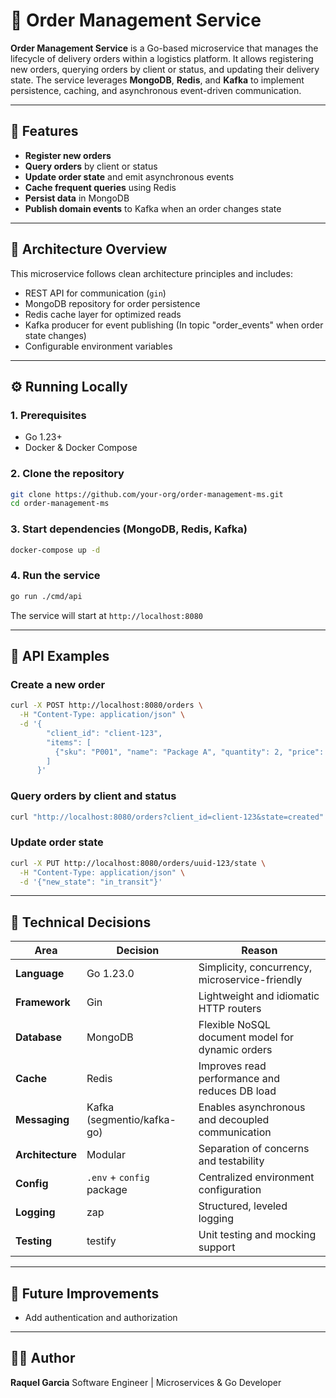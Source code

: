 # 🧩 Order Management Service

**Order Management Service** is a Go-based microservice that manages the lifecycle of delivery orders within a logistics platform.
It allows registering new orders, querying orders by client or status, and updating their delivery state.
The service leverages **MongoDB**, **Redis**, and **Kafka** to implement persistence, caching, and asynchronous event-driven communication.

---

## 🚀 Features

* **Register new orders**
* **Query orders** by client or status
* **Update order state** and emit asynchronous events
* **Cache frequent queries** using Redis
* **Persist data** in MongoDB
* **Publish domain events** to Kafka when an order changes state

---

## 🧠 Architecture Overview

This microservice follows clean architecture principles and includes:

* REST API for communication (`gin`)
* MongoDB repository for order persistence
* Redis cache layer for optimized reads
* Kafka producer for event publishing (In topic "order_events" when order state changes)
* Configurable environment variables

---

## ⚙️ Running Locally

### 1. Prerequisites

* Go 1.23+
* Docker & Docker Compose

### 2. Clone the repository

```bash
git clone https://github.com/your-org/order-management-ms.git
cd order-management-ms
```

### 3. Start dependencies (MongoDB, Redis, Kafka)

```bash
docker-compose up -d
```

### 4. Run the service

```bash
go run ./cmd/api
```

The service will start at `http://localhost:8080`

---

## 🧪 API Examples

### Create a new order

```bash
curl -X POST http://localhost:8080/orders \
  -H "Content-Type: application/json" \
  -d '{
        "client_id": "client-123",
        "items": [
          {"sku": "P001", "name": "Package A", "quantity": 2, "price": 50.0}
        ]
      }'
```

### Query orders by client and status

```bash
curl "http://localhost:8080/orders?client_id=client-123&state=created"
```

### Update order state

```bash
curl -X PUT http://localhost:8080/orders/uuid-123/state \
  -H "Content-Type: application/json" \
  -d '{"new_state": "in_transit"}'
```

---

## 🧰 Technical Decisions

| Area             | Decision                  | Reason                                           |
| ---------------- | ------------------------- | ------------------------------------------------ |
| **Language**     | Go 1.23.0                       | Simplicity, concurrency, microservice-friendly   |
| **Framework**    | Gin                       | Lightweight and idiomatic HTTP routers           |
| **Database**     | MongoDB                   | Flexible NoSQL document model for dynamic orders |
| **Cache**        | Redis                     | Improves read performance and reduces DB load    |
| **Messaging**    | Kafka (segmentio/kafka-go)| Enables asynchronous and decoupled communication |
| **Architecture** | Modular                   | Separation of concerns and testability           |
| **Config**       | `.env` + `config` package | Centralized environment configuration            |
| **Logging**      | zap                       | Structured, leveled logging                      |
| **Testing**      | testify                   | Unit testing and mocking support                 |


---

## 🧩 Future Improvements

* Add authentication and authorization
---

## 🧑‍💻 Author

**Raquel Garcia**
Software Engineer | Microservices & Go Developer
